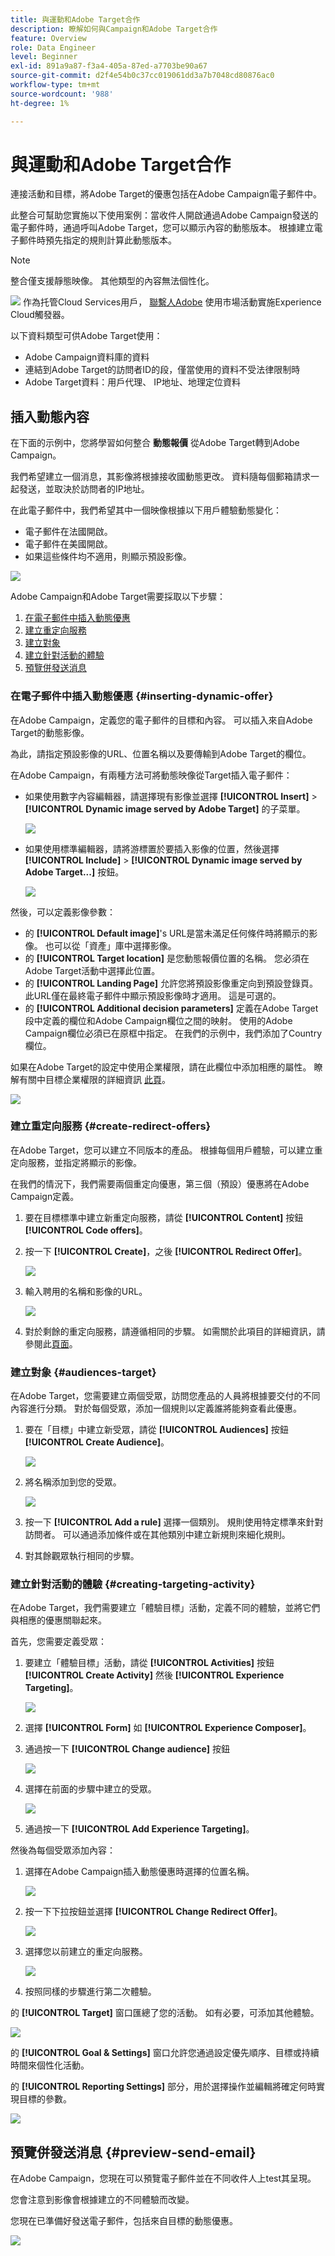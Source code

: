 ```yaml
---
title: 與運動和Adobe Target合作
description: 瞭解如何與Campaign和Adobe Target合作
feature: Overview
role: Data Engineer
level: Beginner
exl-id: 891a9a87-f3a4-405a-87ed-a7703be90a67
source-git-commit: d2f4e54b0c37cc019061dd3a7b7048cd80876ac0
workflow-type: tm+mt
source-wordcount: '988'
ht-degree: 1%

---
```


# 與運動和Adobe Target合作

連接活動和目標，將Adobe Target的優惠包括在Adobe Campaign電子郵件中。

此整合可幫助您實施以下使用案例：當收件人開啟通過Adobe Campaign發送的電子郵件時，通過呼叫Adobe Target，您可以顯示內容的動態版本。 根據建立電子郵件時預先指定的規則計算此動態版本。

>[!NOTE]
>整合僅支援靜態映像。 其他類型的內容無法個性化。

![](../assets/do-not-localize/speech.png)  作為托管Cloud Services用戶， [聯繫人Adobe](../start/campaign-faq.md#support) 使用市場活動實施Experience Cloud觸發器。

以下資料類型可供Adobe Target使用：

* Adobe Campaign資料庫的資料
* 連結到Adobe Target的訪問者ID的段，僅當使用的資料不受法律限制時
* Adobe Target資料：用戶代理、 IP地址、地理定位資料

## 插入動態內容

在下面的示例中，您將學習如何整合 **動態報價** 從Adobe Target轉到Adobe Campaign。

我們希望建立一個消息，其影像將根據接收國動態更改。 資料隨每個郵箱請求一起發送，並取決於訪問者的IP地址。

在此電子郵件中，我們希望其中一個映像根據以下用戶體驗動態變化：

* 電子郵件在法國開啟。
* 電子郵件在美國開啟。
* 如果這些條件均不適用，則顯示預設影像。

![](assets/target_4.png)

Adobe Campaign和Adobe Target需要採取以下步驟：

1. [在電子郵件中插入動態優惠](#inserting-dynamic-offer)
1. [建立重定向服務](#create-redirect-offers)
1. [建立對象](#audiences-target)
1. [建立針對活動的體驗](#creating-targeting-activity)
1. [預覽併發送消息](#preview-send-email)

### 在電子郵件中插入動態優惠 {#inserting-dynamic-offer}

在Adobe Campaign，定義您的電子郵件的目標和內容。 可以插入來自Adobe Target的動態影像。

為此，請指定預設影像的URL、位置名稱以及要傳輸到Adobe Target的欄位。

在Adobe Campaign，有兩種方法可將動態映像從Target插入電子郵件：

* 如果使用數字內容編輯器，請選擇現有影像並選擇 **[!UICONTROL Insert]** > **[!UICONTROL Dynamic image served by Adobe Target]** 的子菜單。

   ![](assets/target_5.png)

* 如果使用標準編輯器，請將游標置於要插入影像的位置，然後選擇 **[!UICONTROL Include]** > **[!UICONTROL Dynamic image served by Adobe Target...]** 按鈕。

   ![](assets/target_12.png)

然後，可以定義影像參數：

* 的 **[!UICONTROL Default image]**&#39;s URL是當未滿足任何條件時將顯示的影像。 也可以從「資產」庫中選擇影像。
* 的 **[!UICONTROL Target location]** 是您動態報價位置的名稱。 您必須在Adobe Target活動中選擇此位置。
* 的 **[!UICONTROL Landing Page]** 允許您將預設影像重定向到預設登錄頁。 此URL僅在最終電子郵件中顯示預設影像時才適用。 這是可選的。
* 的 **[!UICONTROL Additional decision parameters]**  定義在Adobe Target段中定義的欄位和Adobe Campaign欄位之間的映射。 使用的Adobe Campaign欄位必須已在原框中指定。 在我們的示例中，我們添加了Country欄位。

如果在Adobe Target的設定中使用企業權限，請在此欄位中添加相應的屬性。 瞭解有關中目標企業權限的詳細資訊 [此頁](https://experienceleague.adobe.com/docs/target/using/administer/manage-users/enterprise/properties-overview.html?lang=en#administer)。

![](assets/target_13.png)

### 建立重定向服務 {#create-redirect-offers}

在Adobe Target，您可以建立不同版本的產品。 根據每個用戶體驗，可以建立重定向服務，並指定將顯示的影像。

在我們的情況下，我們需要兩個重定向優惠，第三個（預設）優惠將在Adobe Campaign定義。

1. 要在目標標準中建立新重定向服務，請從 **[!UICONTROL Content]** 按鈕 **[!UICONTROL Code offers]**。

1. 按一下 **[!UICONTROL Create]**，之後 **[!UICONTROL Redirect Offer]**。

   ![](assets/target_9.png)

1. 輸入聘用的名稱和影像的URL。

   ![](assets/target_6.png)

1. 對於剩餘的重定向服務，請遵循相同的步驟。 如需關於此項目的詳細資訊，請參閱此[頁面](https://experienceleague.adobe.com/docs/target/using/experiences/offers/offer-redirect.html?lang=en#experiences)。

### 建立對象 {#audiences-target}

在Adobe Target，您需要建立兩個受眾，訪問您產品的人員將根據要交付的不同內容進行分類。 對於每個受眾，添加一個規則以定義誰將能夠查看此優惠。

1. 要在「目標」中建立新受眾，請從 **[!UICONTROL Audiences]** 按鈕 **[!UICONTROL Create Audience]**。

   ![](assets/audiences_1.png)

1. 將名稱添加到您的受眾。

   ![](assets/audiences_2.png)

1. 按一下 **[!UICONTROL Add a rule]** 選擇一個類別。 規則使用特定標準來針對訪問者。 可以通過添加條件或在其他類別中建立新規則來細化規則。

1. 對其餘觀眾執行相同的步驟。

### 建立針對活動的體驗 {#creating-targeting-activity}

在Adobe Target，我們需要建立「體驗目標」活動，定義不同的體驗，並將它們與相應的優惠關聯起來。

首先，您需要定義受眾：

1. 要建立「體驗目標」活動，請從 **[!UICONTROL Activities]** 按鈕 **[!UICONTROL Create Activity]** 然後 **[!UICONTROL Experience Targeting]**。

   ![](assets/target_10.png)

1. 選擇 **[!UICONTROL Form]** 如 **[!UICONTROL Experience Composer]**。

1. 通過按一下 **[!UICONTROL Change audience]** 按鈕

   ![](assets/target_10_2.png)

1. 選擇在前面的步驟中建立的受眾。

   ![](assets/target_10_3.png)

1. 通過按一下 **[!UICONTROL Add Experience Targeting]**。

然後為每個受眾添加內容：

1. 選擇在Adobe Campaign插入動態優惠時選擇的位置名稱。

   ![](assets/target_15.png)

1. 按一下下拉按鈕並選擇 **[!UICONTROL Change Redirect Offer]**。

   ![](assets/target_content.png)

1. 選擇您以前建立的重定向服務。

   ![](assets/target_content_2.png)

1. 按照同樣的步驟進行第二次體驗。

的 **[!UICONTROL Target]** 窗口匯總了您的活動。 如有必要，可添加其他體驗。

![](assets/target_experience.png)

的 **[!UICONTROL Goal & Settings]** 窗口允許您通過設定優先順序、目標或持續時間來個性化活動。

的 **[!UICONTROL Reporting Settings]** 部分，用於選擇操作並編輯將確定何時實現目標的參數。

![](assets/target_experience_2.png)

## 預覽併發送消息 {#preview-send-email}

在Adobe Campaign，您現在可以預覽電子郵件並在不同收件人上test其呈現。

您會注意到影像會根據建立的不同體驗而改變。

您現在已準備好發送電子郵件，包括來自目標的動態優惠。

![](assets/target_20.png)
